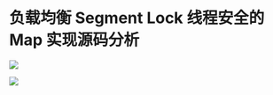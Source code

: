 # 负载均衡 Segment Lock 线程安全的 Map 实现源码分析


![](http://upload-images.jianshu.io/upload_images/1194012-d7a2cb6ce2beb469.gif)



![](http://upload-images.jianshu.io/upload_images/1194012-34a09585099fe196.jpg?imageMogr2/auto-orient/strip%7CimageView2/2/w/1240)